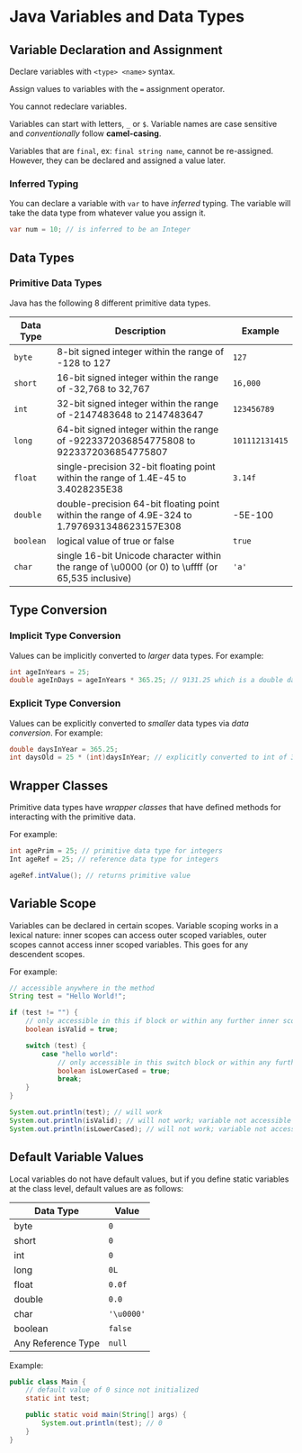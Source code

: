 # Java Variables and Data Types

## Variable Declaration and Assignment

Declare variables with `<type> <name>` syntax.

Assign values to variables with the `=` assignment operator.

You cannot redeclare variables.

Variables can start with letters, `_` or `$`. Variable names are case sensitive and _conventionally_ follow **camel-casing**.

Variables that are `final`, ex: `final string name`, cannot be re-assigned. However, they can be declared and assigned a value later.

### Inferred Typing

You can declare a variable with `var` to have _inferred_ typing. The variable will take the data type from whatever value you assign it.

```java
var num = 10; // is inferred to be an Integer
```

## Data Types

### Primitive Data Types

Java has the following 8 different primitive data types.

| Data Type | Description                                                                                       | Example        |
| --------- | ------------------------------------------------------------------------------------------------- | -------------- |
| `byte`    | 8-bit signed integer within the range of -128 to 127                                              | `127`          |
| `short`   | 16-bit signed integer within the range of -32,768 to 32,767                                       | `16,000`       |
| `int`     | 32-bit signed integer within the range of -2147483648 to 2147483647                               | `123456789`    |
| `long`    | 64-bit signed integer within the range of -9223372036854775808 to 9223372036854775807             | `101112131415` |
| `float`   | single-precision 32-bit floating point within the range of 1.4E-45 to 3.4028235E38                | `3.14f`        |
| `double`  | double-precision 64-bit floating point within the range of 4.9E-324 to 1.7976931348623157E308     | -5E-100        |
| `boolean` | logical value of true or false                                                                    | `true`         |
| `char`    | single 16-bit Unicode character within the range of \u0000 (or 0) to \uffff (or 65,535 inclusive) | `'a'`          |

## Type Conversion

### Implicit Type Conversion

Values can be implicitly converted to _larger_ data types. For example:

```java
int ageInYears = 25;
double ageInDays = ageInYears * 365.25; // 9131.25 which is a double data type
```

### Explicit Type Conversion

Values can be explicitly converted to _smaller_ data types via _data conversion_. For example:

```java
double daysInYear = 365.25;
int daysOld = 25 * (int)daysInYear; // explicitly converted to int of 365
```

## Wrapper Classes

Primitive data types have _wrapper classes_ that have defined methods for interacting with the primitive data.

For example:

```java
int agePrim = 25; // primitive data type for integers
Int ageRef = 25; // reference data type for integers

ageRef.intValue(); // returns primitive value
```

## Variable Scope

Variables can be declared in certain scopes. Variable scoping works in a lexical nature: inner scopes can access outer scoped variables, outer scopes cannot access inner scoped variables. This goes for any descendent scopes.

For example:

```java
// accessible anywhere in the method
String test = "Hello World!";

if (test != "") {
    // only accessible in this if block or within any further inner scopes
    boolean isValid = true;

    switch (test) {
        case "hello world":
            // only accessible in this switch block or within any further inner scopes
            boolean isLowerCased = true;
            break;
    }
}

System.out.println(test); // will work
System.out.println(isValid); // will not work; variable not accessible from this scope
System.out.println(isLowerCased); // will not work; variable not accessible from this scope
```

## Default Variable Values

Local variables do not have default values, but if you define static variables at the class level, default values are as follows:

| Data Type          | Value      |
| ------------------ | ---------- |
| byte               | `0`        |
| short              | `0`        |
| int                | `0`        |
| long               | `0L`       |
| float              | `0.0f`     |
| double             | `0.0`      |
| char               | `'\u0000'` |
| boolean            | `false`    |
| Any Reference Type | `null`     |

Example:

```java
public class Main {
    // default value of 0 since not initialized
    static int test;

    public static void main(String[] args) {
        System.out.println(test); // 0
    }
}
```
